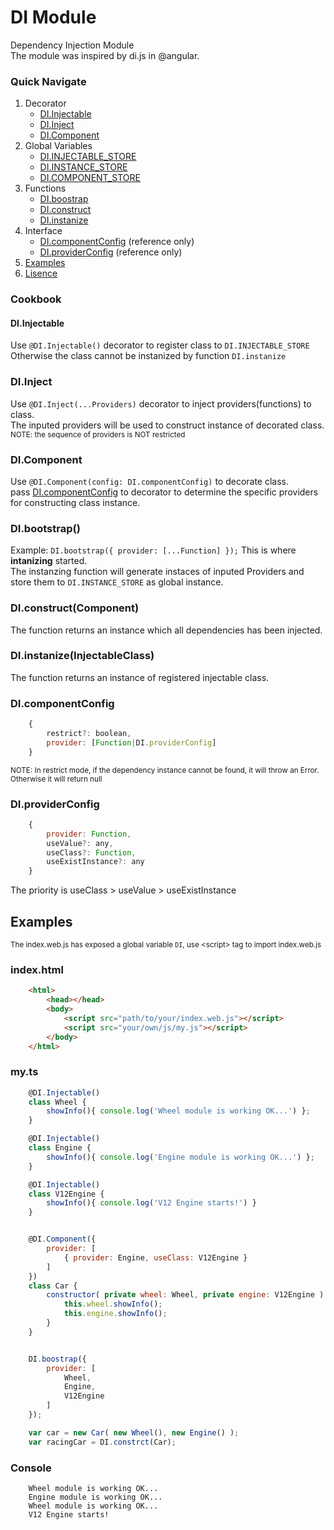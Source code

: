 # DI Module
Dependency Injection Module  
The module was inspired by di.js in @angular.

### Quick Navigate
1. Decorator  
    * [DI.Injectable](#DI.Injectable)
    * [DI.Inject](#DI.Inject)
    * [DI.Component](#DI.Component)
2. Global Variables
    * [DI.INJECTABLE_STORE](#DI.INJECTABLE_STORE)
    * [DI.INSTANCE_STORE](#DI.INSTANCE_STORE)
    * [DI.COMPONENT_STORE](#DI.COMPONENT_STORE)
3. Functions
    * [DI.boostrap](#DI.bootstrap)
    * [DI.construct](#DI.construct)
    * [DI.instanize](#DI.instanize)
4. Interface
    * [DI.componentConfig](#DI.componentConfig) (reference only)
    * [DI.providerConfig](#DI.providerConfig) (reference only)
4. [Examples](#Examples)
5. [Lisence](#Lisence)

### Cookbook
#### DI.Injectable
Use ```@DI.Injectable()``` decorator to register class to ```DI.INJECTABLE_STORE```  
Otherwise the class cannot be instanized by function ```DI.instanize```
### DI.Inject
Use ```@DI.Inject(...Providers)``` decorator to inject providers(functions) to class.   
The inputed providers will be used to construct instance of decorated class.  
<small>NOTE: the sequence of providers is NOT restricted</small>
### DI.Component
Use ```@DI.Component(config: DI.componentConfig)``` to decorate class.  
pass [DI.componentConfig](#DI.componentConfig) to decorator to determine the specific providers for constructing class instance.

### DI.bootstrap()
Example: ``` DI.bootstrap({ provider: [...Function] }); ```
This is where **intanizing** started.  
The instanzing function will generate instaces of inputed Providers and store them to ```DI.INSTANCE_STORE``` as global instance.

### DI.construct(Component)
The function returns an instance which all dependencies has been injected.

### DI.instanize(InjectableClass)
The function returns an instance of registered injectable class.

### DI.componentConfig
```javascript
    {
        restrict?: boolean,
        provider: [Function|DI.providerConfig]
    }
```
<small>NOTE: In restrict mode, if the dependency instance cannot be found, it will throw an Error. Otherwise it will return null</small>

### DI.providerConfig
```javascript
    {
        provider: Function,
        useValue?: any,
        useClass?: Function,
        useExistInstance?: any
    }
```
The priority is useClass > useValue > useExistInstance

## Examples
<small>The index.web.js has exposed a global variable ```DI```, use &lt;script&gt; tag to import index.web.js</small>

### index.html
```html
    <html>
        <head></head>
        <body>
            <script src="path/to/your/index.web.js"></script>
            <script src="your/own/js/my.js"></script>
        </body>
    </html>
```

### my.ts
```javascript
    @DI.Injectable()
    class Wheel { 
        showInfo(){ console.log('Wheel module is working OK...') };
    }

    @DI.Injectable()
    class Engine {
        showInfo(){ console.log('Engine module is working OK...') };
    }

    @DI.Injectable()
    class V12Engine {
        showInfo(){ console.log('V12 Engine starts!') }
    }


    @DI.Component({
        provider: [
            { provider: Engine, useClass: V12Engine }
        ]
    })
    class Car {
        constructor( private wheel: Wheel, private engine: V12Engine ) {
            this.wheel.showInfo();
            this.engine.showInfo();
        }
    }


    DI.boostrap({
        provider: [
            Wheel,
            Engine,
            V12Engine
        ]
    });

    var car = new Car( new Wheel(), new Engine() );
    var racingCar = DI.constrct(Car);
```

### Console
```
    Wheel module is working OK...
    Engine module is working OK...
    Wheel module is working OK...
    V12 Engine starts!
```